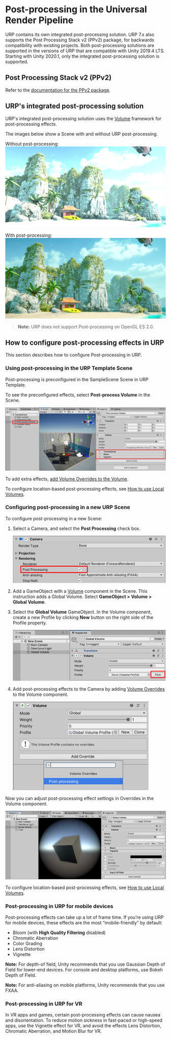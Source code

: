 # Post-processing in the Universal Render Pipeline

URP contains its own integrated post-processing solution. URP 7.x also supports the Post Processing Stack v2 (PPv2) package, for backwards compatibility with existing projects. Both post-processing solutions are supported in the versions of URP that are compatible with Unity 2019.4 LTS. Starting with Unity 2020.1, only the integrated post-processing solution is supported.

## Post Processing Stack v2 (PPv2)

Refer to the [documentation for the PPv2 package](https://docs.unity3d.com/Packages/com.unity.postprocessing@latest).

## URP's integrated post-processing solution

URP's integrated post-processing solution uses the [Volume](Volumes.md) framework for post-processing effects.

The images below show a Scene with and without URP post-processing.

Without post-processing:<br/>
![](Images/AssetShots/Beauty/SceneWithoutPost.png)

With post-processing:<br/>
![](Images/AssetShots/Beauty/SceneWithPost.png)

> **Note:** URP does not support Post-processing on OpenGL&nbsp;ES&nbsp;2.0.

## <a name="post-proc-how-to"></a>How to configure post-processing effects in URP

This section describes how to configure Post-processing in URP.

### Using post-processing in the URP Template Scene

Post-processing is preconfigured in the SampleScene Scene in URP Template.

To see the preconfigured effects, select **Post-process Volume** in the Scene.

![Add post-processing effects to the Camera by adding Volume Overrides to the Volume component.](Images/post-proc/volume-with-post-proc.png)

To add extra effects, [add Volume Overrides to the Volume](VolumeOverrides.md#volume-add-override).

To configure location-based post-processing effects, see [How to use Local Volumes](Volumes.md#volume-local).

### Configuring post-processing in a new URP Scene

To configure post-processing in a new Scene:

1. Select a Camera, and select the **Post Processing** check box.

    ![Select a Camera, select the Post Processing check box.](Images/post-proc/camera-post-proc-check.png)

2. Add a GameObject with a [Volume](Volumes.md) component in the Scene. This instruction adds a Global Volume. Select **GameObject > Volume > Global Volume**.

3. Select the **Global Volume** GameObject. In the Volume component, create a new Profile by clicking **New** button on the right side of the Profile property.

    ![Create new Profile.](Images/post-proc/volume-new-scene-new-profile.png)

3. Add post-processing effects to the Camera by adding [Volume Overrides](VolumeOverrides.md#volume-add-override) to the Volume component.

    ![Add post-processing effects to the Camera by adding Volume Overrides to the Volume component.](Images/post-proc/volume-new-scene-add-override.png)


Now you can adjust post-processing effect settings in Overrides in the Volume component.

![Editing post-processing effects using Overrides.](Images/post-proc/volume-new-scene-post-proc-from-scratch.png)

To configure location-based post-processing effects, see [How to use Local Volumes](Volumes.md#volume-local).

### Post-processing in URP for mobile devices

Post-processing effects can take up a lot of frame time. If you’re using URP for mobile devices, these effects are the most “mobile-friendly” by default:

- Bloom (with __High Quality Filtering__ disabled)
- Chromatic Aberration
- Color Grading
- Lens Distortion
- Vignette

**Note:** For depth-of field, Unity recommends that you use Gaussian Depth of Field for lower-end devices. For console and desktop platforms, use Bokeh Depth of Field.

**Note:** For anti-aliasing on mobile platforms, Unity recommends that you use FXAA.

### Post-processing in URP for VR
In VR apps and games, certain post-processing effects can cause nausea and disorientation. To reduce motion sickness in fast-paced or high-speed apps, use the Vignette effect for VR, and avoid the effects Lens Distortion, Chromatic Aberration, and Motion Blur for VR.
